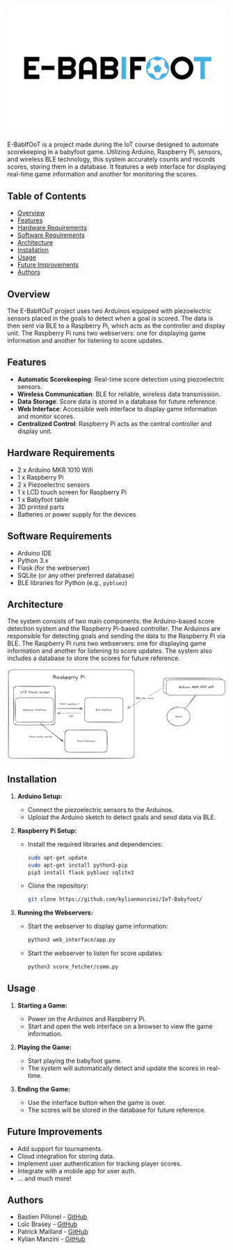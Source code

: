 # ![E-BabIfOoT](/assets/logo.png)

E-BabIfOoT is a project made during the IoT course designed to automate scorekeeping in a babyfoot game. Utilizing Arduino, Raspberry Pi, sensors, and wireless BLE technology, this system accurately counts and records scores, storing them in a database. It features a web interface for displaying real-time game information and another for monitoring the scores.

## Table of Contents

- [Overview](#overview)
- [Features](#features)
- [Hardware Requirements](#hardware-requirements)
- [Software Requirements](#software-requirements)
- [Architecture](#architecture)
- [Installation](#installation)
- [Usage](#usage)
- [Future Improvements](#future-improvements)
- [Authors](#authors)

## Overview

The E-BabIfOoT project uses two Arduinos equipped with piezoelectric sensors placed in the goals to detect when a goal is scored. The data is then sent via BLE to a Raspberry Pi, which acts as the controller and display unit. The Raspberry Pi runs two webservers: one for displaying game information and another for listening to score updates.

## Features

- **Automatic Scorekeeping**: Real-time score detection using piezoelectric sensors.
- **Wireless Communication**: BLE for reliable, wireless data transmission.
- **Data Storage**: Score data is stored in a database for future reference.
- **Web Interface**: Accessible web interface to display game information and monitor scores.
- **Centralized Control**: Raspberry Pi acts as the central controller and display unit.

## Hardware Requirements

- 2 x Arduino MKR 1010 Wifi
- 1 x Raspberry Pi
- 2 x Piezoelectric sensors
- 1 x LCD touch screen for Raspberry Pi
- 1 x Babyfoot table
- 3D printed parts
- Batteries or power supply for the devices

## Software Requirements

- Arduino IDE
- Python 3.x
- Flask (for the webserver)
- SQLite (or any other preferred database)
- BLE libraries for Python (e.g., `pybluez`)

## Architecture

The system consists of two main components: the Arduino-based score detection system and the Raspberry Pi-based controller. The Arduinos are responsible for detecting goals and sending the data to the Raspberry Pi via BLE. The Raspberry Pi runs two webservers: one for displaying game information and another for listening to score updates. The system also includes a database to store the scores for future reference.

![System Architecture](/assets/architecture.png)

## Installation

1. **Arduino Setup:**
    - Connect the piezoelectric sensors to the Arduinos.
    - Upload the Arduino sketch to detect goals and send data via BLE.

2. **Raspberry Pi Setup:**
    - Install the required libraries and dependencies:

      ```sh
      sudo apt-get update
      sudo apt-get install python3-pip
      pip3 install flask pybluez sqlite3
      ```

    - Clone the repository:

      ```sh
      git clone https://github.com/kylianmanzini/IoT-Babyfoot/
      ```

3. **Running the Webservers:**
    - Start the webserver to display game information:

      ```sh
      python3 web_interface/app.py
      ```

    - Start the webserver to listen for score updates:

      ```sh
      python3 score_fetcher/comm.py
      ```

## Usage

1. **Starting a Game:**
    - Power on the Arduinos and Raspberry Pi.
    - Start and open the web interface on a browser to view the game information.

2. **Playing the Game:**
    - Start playing the babyfoot game.
    - The system will automatically detect and update the scores in real-time.

3. **Ending the Game:**
    - Use the interface button when the game is over.
    - The scores will be stored in the database for future reference.

## Future Improvements

- Add support for tournaments.
- Cloud integration for storing data.
- Implement user authentication for tracking player scores.
- Integrate with a mobile app for user auth.
- ... and much more!

## Authors

- Bastien Pillonel - [GitHub](https://github.com/Bastien18)
- Loïc Brasey - [GitHub](https://github.com/Brasey-on-github)
- Patrick Maillard - [GitHub](https://github.com/Patrick2ooo)
- Kylian Manzini - [GitHub](https://github.com/kylianmanzini)
